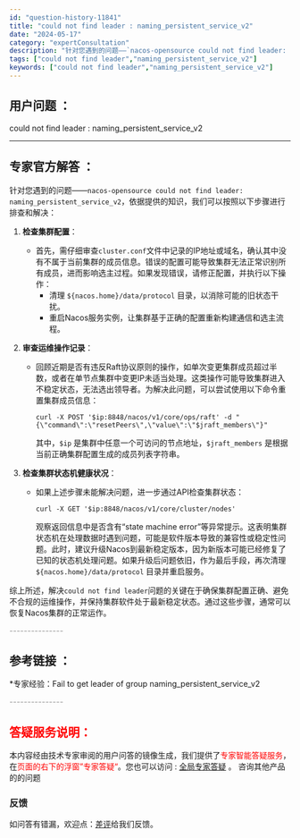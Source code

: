 ```yaml
---
id: "question-history-11841"
title: "could not find leader : naming_persistent_service_v2"
date: "2024-05-17"
category: "expertConsultation"
description: "针对您遇到的问题——`nacos-opensource could not find leader: naming_persistent_service_v2`，依据提供的知识，我们可以按照以下步骤进行排查和解决：1. **检查集群配置**：   - 首先，需仔细审查`cluster.conf`文件"
tags: ["could not find leader","naming_persistent_service_v2"]
keywords: ["could not find leader","naming_persistent_service_v2"]
---
```


## 用户问题 ： 
 could not find leader : naming_persistent_service_v2  

---------------
## 专家官方解答 ：

针对您遇到的问题——`nacos-opensource could not find leader: naming_persistent_service_v2`，依据提供的知识，我们可以按照以下步骤进行排查和解决：

1. **检查集群配置**：
   - 首先，需仔细审查`cluster.conf`文件中记录的IP地址或域名，确认其中没有不属于当前集群的成员信息。错误的配置可能导致集群无法正常识别所有成员，进而影响选主过程。如果发现错误，请修正配置，并执行以下操作：
     - 清理 `${nacos.home}/data/protocol` 目录，以消除可能的旧状态干扰。
     - 重启Nacos服务实例，让集群基于正确的配置重新构建通信和选主流程。

2. **审查运维操作记录**：
   - 回顾近期是否有违反Raft协议原则的操作，如单次变更集群成员超过半数，或者在单节点集群中变更IP未适当处理。这类操作可能导致集群进入不稳定状态，无法选出领导者。为解决此问题，可以尝试使用以下命令重置集群成员信息：
     ```
     curl -X POST '$ip:8848/nacos/v1/core/ops/raft' -d "{\"command\":\"resetPeers\",\"value\":\"$jraft_members\"}"
     ```
     其中，`$ip` 是集群中任意一个可访问的节点地址，`$jraft_members` 是根据当前正确集群配置生成的成员列表字符串。

3. **检查集群状态机健康状况**：
   - 如果上述步骤未能解决问题，进一步通过API检查集群状态：
     ```
     curl -X GET '$ip:8848/nacos/v1/core/cluster/nodes'
     ```
     观察返回信息中是否含有“state machine error”等异常提示。这表明集群状态机在处理数据时遇到问题，可能是软件版本导致的兼容性或稳定性问题。此时，建议升级Nacos到最新稳定版本，因为新版本可能已经修复了已知的状态机处理问题。如果升级后问题依旧，作为最后手段，再次清理 `${nacos.home}/data/protocol` 目录并重启服务。

综上所述，解决`could not find leader`问题的关键在于确保集群配置正确、避免不合规的运维操作，并保持集群软件处于最新稳定状态。通过这些步骤，通常可以恢复Nacos集群的正常运作。


<font color="#949494">---------------</font> 


## 参考链接 ：

*专家经验：Fail to get leader of group naming_persistent_service_v2 


 <font color="#949494">---------------</font> 
 


## <font color="#FF0000">答疑服务说明：</font> 

本内容经由技术专家审阅的用户问答的镜像生成，我们提供了<font color="#FF0000">专家智能答疑服务</font>，在<font color="#FF0000">页面的右下的浮窗”专家答疑“</font>。您也可以访问 : [全局专家答疑](https://answer.opensource.alibaba.com/docs/intro) 。 咨询其他产品的的问题

### 反馈
如问答有错漏，欢迎点：[差评](https://ai.nacos.io/user/feedbackByEnhancerGradePOJOID?enhancerGradePOJOId=13820)给我们反馈。
